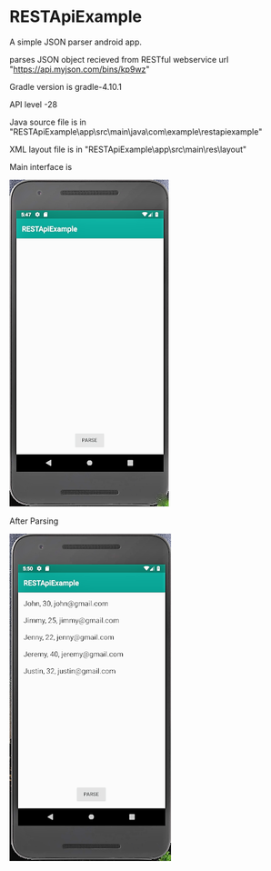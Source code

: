 # RESTApiExample
A simple JSON parser android app.

parses JSON object recieved from RESTful webservice url "https://api.myjson.com/bins/kp9wz"

Gradle version is gradle-4.10.1

API level -28

Java source file is in "RESTApiExample\app\src\main\java\com\example\restapiexample"

XML layout file is in "RESTApiExample\app\src\main\res\layout"

Main interface is

![](image/Screenshot%20(7).png) 

After Parsing

![](image/Screenshot%20(10).png)
